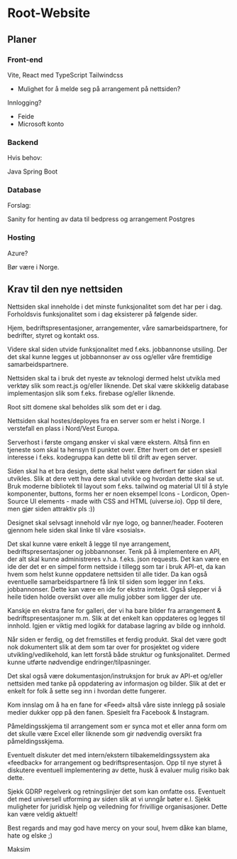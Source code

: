 # Root-Website
## Planer

### Front-end

Vite, React med TypeScript
Tailwindcss

- Mulighet for å melde seg på arrangement på nettsiden?

Innlogging?
- Feide
- Microsoft konto

### Backend
Hvis behov:

Java Spring Boot

### Database
Forslag:

Sanity for henting av data til bedpress og arrangement
Postgres

### Hosting
Azure?

Bør være i Norge.


## Krav til den nye nettsiden 

Nettsiden skal inneholde i det minste funksjonalitet som det har per i dag. Forholdsvis funksjonalitet som i dag eksisterer på følgende sider.  

Hjem, bedriftspresentasjoner, arrangementer, våre samarbeidspartnere, for bedrifter, styret og kontakt oss. 

Videre skal siden utvide funksjonalitet med f.eks. jobbannonse utsiling. Der det skal kunne legges ut jobbannonser av oss og/eller våre fremtidige samarbeidspartnere.  

Nettsiden skal ta i bruk det nyeste av teknologi dermed helst utvikla med verktøy slik som react.js og/eller liknende. Det skal være skikkelig database implementasjon slik som f.eks. firebase og/eller liknende.  

Root sitt domene skal beholdes slik som det er i dag.

Nettsiden skal hostes/deployes fra en server som er helst i Norge. I verstefall en plass i Nord/Vest Europa.  

Serverhost i første omgang ønsker vi skal være ekstern. Altså finn en tjeneste som skal ta hensyn til punktet over. Etter hvert om det er spesiell interesse i f.eks. kodegruppa kan dette bli til drift av egen server.  

Siden skal ha et bra design, dette skal helst være definert før siden skal utvikles. Slik at dere vett hva dere skal utvikle og hvordan dette skal se ut. Bruk moderne bibliotek til layout som f.eks. tailwind og material UI til å style komponenter, buttons, forms her er noen eksempel Icons - Lordicon, Open-Source UI elements - made with CSS and HTML (uiverse.io). Opp til dere, men gjør siden attraktiv pls :)) 

Designet skal selvsagt innehold vår nye logo, og banner/header. Footeren gjennom hele siden skal linke til våre «sosials».  

Det skal kunne være enkelt å legge til nye arrangement, bedriftspresentasjoner og jobbannonser. Tenk på å implementere en API, der alt skal kunne administreres v.h.a. f.eks. json requests. Det kan være en ide der det er en simpel form nettside i tillegg som tar i bruk API-et, da kan hvem som helst kunne oppdatere nettsiden til alle tider. Da kan også eventuelle samarbeidspartnere få link til siden som legger inn f.eks. jobbannonser. Dette kan være en ide for ekstra inntekt. Også slepper vi å heile tiden holde oversikt over alle mulig jobber som ligger der ute. 

Kanskje en ekstra fane for galleri, der vi ha bare bilder fra arrangement & bedriftspresentasjoner m.m. Slik at det enkelt kan oppdateres og legges til innhold. Igjen er viktig med logikk for database lagring av bilde og innhold.

Når siden er ferdig, og det fremstilles et ferdig produkt. Skal det være godt nok dokumentert slik at dem som tar over for prosjektet og videre utvikling/vedlikehold, kan lett forstå både struktur og funksjonalitet. Dermed kunne utførte nødvendige endringer/tilpasninger.  

Det skal også være dokumentasjon/instruksjon for bruk av API-et og/eller nettsiden med tanke på oppdatering av informasjon og bilder. Slik at det er enkelt for folk å sette seg inn i hvordan dette fungerer.  

Kom innslag om å ha en fane for «Feed» altså våre siste innlegg på sosiale medier dukker opp på den fanen. Spesielt fra Facebook & Instagram.  

Påmeldingsskjema til arrangement som er synca mot et eller anna form om det skulle være Excel eller liknende som gir nødvendig oversikt fra påmeldingsskjema.  

Eventuelt diskuter det med intern/ekstern tilbakemeldingssystem aka «feedback» for arrangement og bedriftspresentasjon. Opp til nye styret å diskutere eventuell implementering av dette, husk å evaluer mulig risiko bak dette.  

Sjekk GDRP regelverk og retningslinjer det som kan omfatte oss. Eventuelt det med universell utforming av siden slik at vi unngår bøter e.l. Sjekk muligheter for juridisk hjelp og veiledning for frivillige organisasjoner. Dette kan være veldig aktuelt! 

 

Best regards and may god have mercy on your soul, hvem dåke kan blame, hate og elske ;)  

Maksim 
